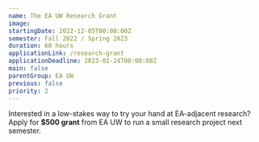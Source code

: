```yaml
---
name: The EA UW Research Grant
image:
startingDate: 2022-12-05T00:00:00Z
semester: Fall 2022 / Spring 2023
duration: 60 hours
applicationLink: /research-grant
applicationDeadline: 2023-01-24T00:00:00Z
main: false
parentGroup: EA UW
previous: false
priority: 2
---
```


Interested in a low-stakes way to try your hand at EA-adjacent research? Apply for **$500 grant** from EA UW to run a small research project next semester.
